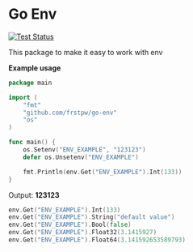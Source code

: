 # Go Env #
[![Test Status](https://github.com/frstpw/go-env/actions/workflows/test.yml/badge.svg)](https://github.com/frstpw/go-env/actions/)

This package to make it easy to work with env

**Example usage**
```go
package main

import (
    "fmt"
    "github.com/frstpw/go-env"
    "os"
)

func main() {
    os.Setenv("ENV_EXAMPLE", "123123")
    defer os.Unsetenv("ENV_EXAMPLE")

    fmt.Println(env.Get("ENV_EXAMPLE").Int(133))
}
```

Output: **123123**

```go
env.Get("ENV_EXAMPLE").Int(133)
env.Get("ENV_EXAMPLE").String("default value")
env.Get("ENV_EXAMPLE").Bool(false)
env.Get("ENV_EXAMPLE").Float32(3.1415927)
env.Get("ENV_EXAMPLE").Float64(3.141592653589793)
```
